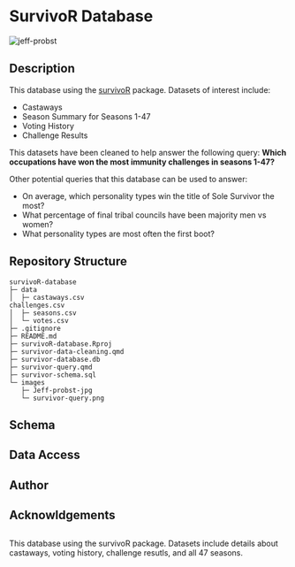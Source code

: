 # SurvivoR Database
![jeff-probst](https://github.com/user-attachments/assets/5771e248-d463-4d33-9d7d-ee136f304aef)


## Description

This database using the [survivoR](https://github.com/doehm/survivoR) package. Datasets of interest include:
- Castaways
- Season Summary for Seasons 1-47
- Voting History
- Challenge Results

This datasets have been cleaned to help answer the following query:
**Which occupations have won the most immunity challenges in seasons 1-47?**

Other potential queries that this database can be used to answer:
- On average, which personality types win the title of Sole Survivor the most?
- What percentage of final tribal councils have been majority men vs women?
- What personality types are most often the first boot? 

## Repository Structure

```
survivoR-database
├─ data 
│  ├─ castaways.csv
challenges.csv
│  ├─ seasons.csv
│  └─ votes.csv
├─ .gitignore
├─ README.md
├─ survivoR-database.Rproj
├─ survivor-data-cleaning.qmd
├─ survivor-database.db
├─ survivor-query.qmd
├─ survivor-schema.sql
└─ images
   ├─ Jeff-probst-jpg
   └─ survivor-query.png
```

## Schema

## Data Access

## Author

## Acknowldgements

## 

This database using the survivoR package. Datasets include details about castaways, voting history, challenge resutls, and all 47 seasons. 

